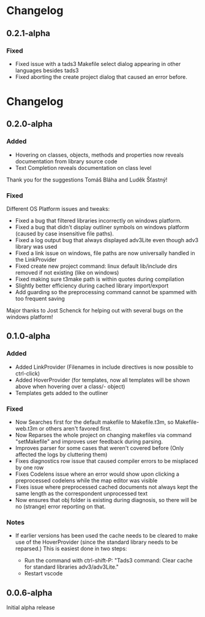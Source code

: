 # Changelog

## 0.2.1-alpha

### Fixed
  - Fixed issue with a tads3 Makefile select dialog appearing in other languages besides tads3
  - Fixed aborting the create project dialog that caused an error before. 


# Changelog

## 0.2.0-alpha

### Added
  - Hovering on classes, objects, methods and properties now reveals documentation from library source code
  - Text Completion reveals documentation on class level
  
  Thank you for the suggestions Tomáš Bláha and Luděk Šťastný!

### Fixed
  Different OS Platform issues and tweaks:

  - Fixed a bug that filtered libraries incorrectly on windows platform.
  - Fixed a bug that didn't display outliner symbols on windows platform (caused by case insensitive file paths).
  - Fixed a log output bug that always displayed adv3Lite even though adv3 library was used
  - Fixed a link issue on windows, file paths are now universally handled in the LinkProvider
  - Fixed create new project command: linux default lib/include dirs removed if not existing (like on windows)
  - Fixed making sure t3make path is within quotes during compilation
  - Slightly better efficiency during cached library import/export
  - Add guarding so the preprocessing command cannot be spammed with too frequent saving

  Major thanks to Jost Schenck for helping out with several bugs on the windows platform!

## 0.1.0-alpha

### Added

 - Added LinkProvider (Filenames in include directives is now possible to ctrl-click)
 - Added HoverProvider (for templates, now all templates will be shown above when hovering over a class/-  object)
 - Templates gets added to the outliner

### Fixed

 - Now Searches first for the default makefile to Makefile.t3m, so Makefile-web.t3m or others aren't favored first.
 - Now Reparses the whole project on changing makefiles via command "setMakefile" and improves user feedback during parsing.
 - Improves parser for some cases that weren't covered before (Only affected the logs by cluttering them)
 - Fixes diagnostics row issue that caused compiler errors to be misplaced by one row
 - Fixes Codelens issue where an error would show upon clicking a preprocessed codelens while the map editor was visible
 - Fixes issue where preprocessed cached documents not always kept the same length as the correspondent unprocessed text
 - Now ensures that obj folder is existing during diagnosis, so there will be no (strange) error reporting on that.

### Notes

 - If earlier versions has been used the cache needs to be cleared to make use of the HoverProvider (since the standard library needs to be reparsed.) This is easiest done in two steps:

   - Run the command with ctrl-shift-P: "Tads3 command: Clear cache for standard libraries adv3/adv3Lite."
   - Restart vscode


## 0.0.6-alpha

Initial alpha release 
